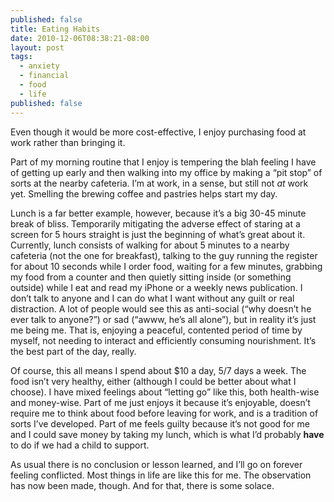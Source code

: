 ```yaml
---
published: false
title: Eating Habits
date: 2010-12-06T08:38:21-08:00
layout: post
tags:
  - anxiety
  - financial
  - food
  - life
published: false
---
```

Even though it would be more cost-effective, I enjoy purchasing food at work rather than bringing it.

Part of my morning routine that I enjoy is tempering the blah feeling I have of getting up early and then walking into my office by making a &#8220;pit stop&#8221; of sorts at the nearby cafeteria. I&#8217;m at work, in a sense, but still not _at_ work yet. Smelling the brewing coffee and pastries helps start my day.

<!--more-->

Lunch is a far better example, however, because it&#8217;s a big 30-45 minute break of bliss. Temporarily mitigating the adverse effect of staring at a screen for 5 hours straight is just the beginning of what&#8217;s great about it. Currently, lunch consists of walking for about 5 minutes to a nearby cafeteria (not the one for breakfast), talking to the guy running the register for about 10 seconds while I order food, waiting for a few minutes, grabbing my food from a counter and then quietly sitting inside (or something outside) while I eat and read my iPhone or a weekly news publication. I don&#8217;t talk to anyone and I can do what I want without any guilt or real distraction. A lot of people would see this as anti-social (&#8220;why doesn&#8217;t he ever talk to anyone?&#8221;) or sad (&#8220;awww, he&#8217;s all alone&#8221;), but in reality it&#8217;s just me being me. That is, enjoying a peaceful, contented period of time by myself, not needing to interact and efficiently consuming nourishment. It&#8217;s the best part of the day, really.

Of course, this all means I spend about $10 a day, 5/7 days a week. The food isn&#8217;t very healthy, either (although I could be better about what I choose). I have mixed feelings about &#8220;letting go&#8221; like this, both health-wise and money-wise. Part of me just enjoys it because it&#8217;s enjoyable, doesn&#8217;t require me to think about food before leaving for work, and is a tradition of sorts I&#8217;ve developed. Part of me feels guilty because it&#8217;s not good for me and I could save money by taking my lunch, which is what I&#8217;d probably **have** to do if we had a child to support.

As usual there is no conclusion or lesson learned, and I&#8217;ll go on forever feeling conflicted. Most things in life are like this for me. The observation has now been made, though. And for that, there is some solace.
